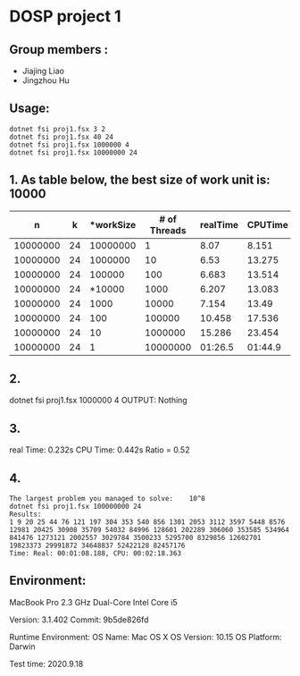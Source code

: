 # DOSP project 1

## Group members :
- Jiajing Liao
- Jingzhou Hu

## Usage:
```
dotnet fsi proj1.fsx 3 2
dotnet fsi proj1.fsx 40 24
dotnet fsi proj1.fsx 1000000 4
dotnet fsi proj1.fsx 10000000 24
```

## 1. As table below, the best size of work unit is: 10000
|     n           |     k     |    *workSize    |     # of Threads    |     realTime    |     CPUTime    |     timeRatio     |
|-----------------|-----------|-----------------|---------------------|-----------------|----------------|-------------------|
|     10000000    |     24    |     10000000    |     1               |     8.07        |     8.151      |     0.99006257    |
|     10000000    |     24    |     1000000     |     10              |     6.53        |     13.275     |     0.49190207    |
|     10000000    |     24    |     100000      |     100             |     6.683       |     13.514     |     0.4945242     |
|     10000000    |     24    |    *10000       |     1000            |     6.207       |     13.083     |    *0.47443247    |
|     10000000    |     24    |     1000        |     10000           |     7.154       |     13.49      |     0.53031875    |
|     10000000    |     24    |     100         |     100000          |     10.458      |     17.536     |     0.59637318    |
|     10000000    |     24    |     10          |     1000000         |     15.286      |     23.454     |     0.65174384    |
|     10000000    |     24    |     1           |     10000000        |     01:26.5     |     01:44.9    |     0.82463696    |



## 2.
					
dotnet fsi proj1.fsx 1000000 4
OUTPUT:  Nothing

## 3.
real Time:  0.232s 
CPU Time: 0.442s
Ratio = 0.52
 
					



## 4. 
```
The largest problem you managed to solve:    10^8
dotnet fsi proj1.fsx 100000000 24
Results: 
1 9 20 25 44 76 121 197 304 353 540 856 1301 2053 3112 3597 5448 8576 12981 20425 30908 35709 54032 84996 128601 202289 306060 353585 534964 841476 1273121 2002557 3029784 3500233 5295700 8329856 12602701 19823373 29991872 34648837 52422128 82457176
Time: Real: 00:01:08.188, CPU: 00:02:18.363	
```
 



## Environment:
MacBook Pro 
2.3 GHz Dual-Core Intel Core i5

 Version:   3.1.402
 Commit:    9b5de826fd

Runtime Environment:
 OS Name:     Mac OS X
 OS Version:  10.15
 OS Platform: Darwin

Test time: 2020.9.18
		 	 		
					

